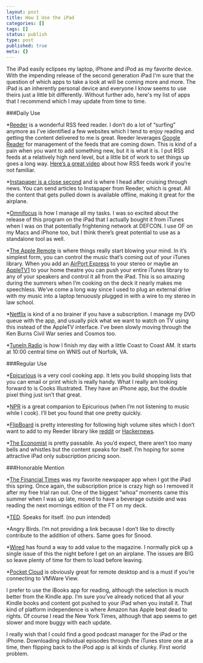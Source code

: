 ```yaml
---
layout: post
title: How I Use the iPad
categories: []
tags: []
status: publish
type: post
published: true
meta: {}
---
```

The iPad easily eclipses my laptop, iPhone and iPod as my favorite device. With the impending release of the second generation iPad I'm sure that the question of which apps to take a look at will be coming more and more. The iPad is an inherently personal device and everyone I know seems to use theirs just a little bit differently. Without further ado, here's my list of apps that I recommend which I may update from time to time.


###Daily Use



*[Reeder](http://reederapp.com/ipad/) is a wonderful RSS feed reader. I don’t do a lot of “surfing” anymore as I’ve identified a few websites which I tend to enjoy reading and getting the content delivered to me is great. Reeder leverages 
[Google Reader](http://reader.google.com/) for management of the feeds that are coming down. This is kind of a pain when you want to add something new, but it is what it is. I put RSS feeds at a relatively high nerd level, but a little bit of work to set things up goes a long way. 
[Here’s a great video](http://www.youtube.com/watch?v=0klgLsSxGsU) about how RSS feeds work if you’re not familiar.


*[Instapaper is a close second](http://itunes.apple.com/us/app/instapaper/id288545208?mt=8) and is where I head after cruising through news. You can send articles to Instapaper from Reeder, which is great. All the content that gets pulled down is available offline, making it great for the airplane.


*[Omnifocus](http://www.omnigroup.com/products/omnifocus-ipad/) is how I manage all my tasks. I was so excited about the release of this program on the iPad that I actually bought it from iTunes when I was on that potentially frightening network at DEFCON. I use OF on my Macs and iPhone too, but I think there’s great potential to use as a standalone tool as well.


*[The Apple Remote](http://www.apple.com/itunes/remote/) is where things really start blowing your mind. In it’s simplest form, you can control the music that’s coming out of your iTunes library. When you add an 
[AirPort Express](http://store.apple.com/us/product/FB321LL/A) to your stereo or maybe an 
[AppleTV](http://store.apple.com/us/browse/home/shop_ipod/family/apple_tv?aid=AIC-WWW-NAUS-K2-BUYNOW-APPLETV-INDEX&cp=BUYNOW-APPLETV-INDEX)[1](#fn:fn1) to your home theatre you can push your entire iTunes library to any of your speakers and control it all from the iPad. This is so amazing during the summers when I’m cooking on the deck it nearly makes me speechless. We’ve come a long way since I used to plug an external drive with my music into a laptop tenuously plugged in with a wire to my stereo in law school.


*[Netflix](http://itunes.apple.com/us/app/netflix/id363590051?mt=8) is kind of a no brainer if you have a subscription. I manage my DVD queue with the app, and usually pick what we want to watch on TV using this instead of the AppleTV interface. I’ve been slowly moving through the Ken Burns Civil War series and Cosmos too.


*[TuneIn Radio](http://itunes.apple.com/us/app/tunein-radio/id319295332?mt=8) is how I finish my day with a little Coast to Coast AM. It starts at 10:00 central time on WNIS out of Norfolk, VA.


###Regular Use



*[Epicurious](http://itunes.apple.com/us/app/epicurious-recipes-shopping/id312101965?mt=8) is a very cool cooking app. It lets you build shopping lists that you can email or print which is really handy. What I really am looking forward to is Cooks Illustrated. They have an iPhone app, but the double pixel thing just isn’t that great.


*[NPR](http://itunes.apple.com/us/app/npr-for-ipad/id364183644?mt=8) is a great companion to Epicurious (when I’m not listening to music while I cook). I’ll bet you found that one pretty quickly.


*[FlipBoard](http://itunes.apple.com/us/app/flipboard/id358801284?mt=8) is pretty interesting for following high volume sites which I don’t want to add to my Reeder library like 
[reddit](http://www.reddit.com/) or 
[Hackernews](http://news.ycombinator.com/).


*[The Economist](http://www.economist.com/digital/apps) is pretty passable. As you’d expect, there aren’t too many bells and whistles but the content speaks for itself. I’m hoping for some attractive iPad only subscription pricing soon.


###Honorable Mention



*[The Financial Times](http://itunes.apple.com/us/app/financial-times-ipad-edition/id370723705?mt=8) was my favorite newspaper app when I got the iPad this spring. Once again, the subscription price is crazy high so I removed it after my free trial ran out. One of the biggest “whoa” moments came this summer when I was up late, moved to have a beverage outside and was reading the next mornings edition of the FT on my deck.


*[TED](http://itunes.apple.com/us/app/ted-sub-ted-talks-subtitles/id412403556?mt=8). Speaks for itself. (no pun intended)


*Angry Birds. I’m not providing a link because I don’t like to directly contribute to the addition of others. Same goes for Snood.


*[Wired](http://itunes.apple.com/us/app/wired-magazine/id373903654?mt=8) has found a way to add value to the magazine. I normally pick up a single issue of this the night before I get on an airplane. The issues are BIG so leave plenty of time for them to load before leaving.


*[Pocket Cloud](http://www.wyse.com/products/software/pocketcloud/iphone/) is obviously great for remote desktop and is a must if you’re connecting to VMWare View.


I prefer to use the iBooks app for reading, although the selection is much better from the Kindle app. I’m sure you’ve already noticed that all your Kindle books and content got pushed to your iPad when you install it. That kind of platform independence is where Amazon has Apple beat dead to rights. Of course I read the New York Times, although that app seems to get slower and more buggy with each update.


I really wish that I could find a good podcast manager for the iPad or the iPhone. Downloading individual episodes through the iTunes store one at a time, then flipping back to the iPod app is all kinds of clunky. First world problem.


[^fn1]: 


    In the spring my parents ditched their Windows computers for an all Mac setup. My mom got an iPad for her birthday (she loves it more than her laptop) and I got them an AppleTV for Christmas. It’s the AppleTV that they talk about the most because of the music streaming and how they can put all their pictures from iPhoto on their TV when friends come over. 
[ ↩](#fnref:fn1)
